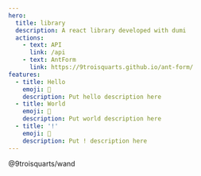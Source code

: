 ```yaml
---
hero:
  title: library
  description: A react library developed with dumi
  actions:
    - text: API
      link: /api
    - text: AntForm
      link: https://9troisquarts.github.io/ant-form/
features:
  - title: Hello
    emoji: 💎
    description: Put hello description here
  - title: World
    emoji: 🌈
    description: Put world description here
  - title: '!'
    emoji: 🚀
    description: Put ! description here
---
```


@9troisquarts/wand
